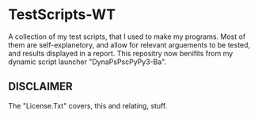 # TestScripts-WT
A collection of my test scripts, that I used to make my programs. Most of them are self-explanetory, and allow for relevant arguements to be tested, and results displayed in a report. This repositry now benifits from my dynamic script launcher "DynaPsPscPyPy3-Ba".

## DISCLAIMER
The "License.Txt" covers, this and relating, stuff.
